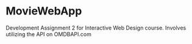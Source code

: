 # MovieWebApp
Development Assignment 2 for Interactive Web Design course. Involves utilizing the API on OMDBAPI.com
